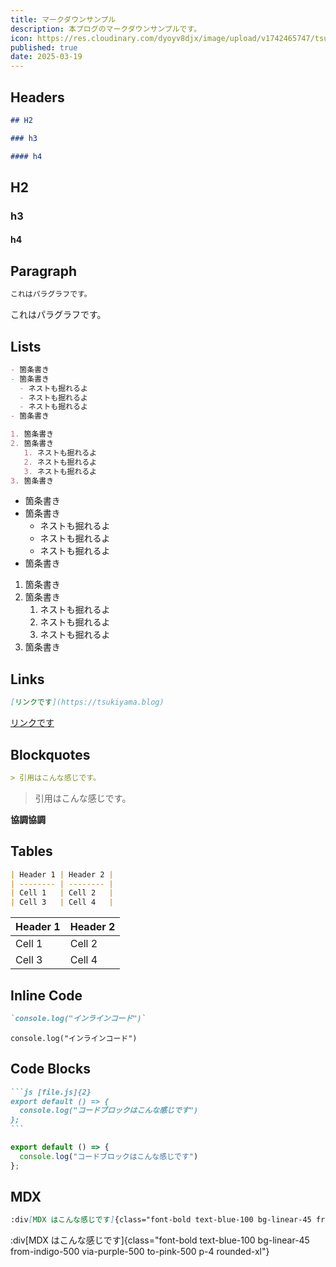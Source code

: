 ```yaml
---
title: マークダウンサンプル
description: 本ブログのマークダウンサンプルです。
icon: https://res.cloudinary.com/dyoyv8djx/image/upload/v1742465747/tsukiyama_cqdytg.png
published: true
date: 2025-03-19
---
```


## Headers

```md
## H2

### h3

#### h4
```

## H2

### h3

#### h4

## Paragraph

```md
これはパラグラフです。
```

これはパラグラフです。

## Lists

```md
- 箇条書き
- 箇条書き
  - ネストも掘れるよ
  - ネストも掘れるよ
  - ネストも掘れるよ
- 箇条書き

1. 箇条書き
2. 箇条書き
   1. ネストも掘れるよ
   2. ネストも掘れるよ
   3. ネストも掘れるよ
3. 箇条書き
```

- 箇条書き
- 箇条書き
  - ネストも掘れるよ
  - ネストも掘れるよ
  - ネストも掘れるよ
- 箇条書き

1. 箇条書き
2. 箇条書き
   1. ネストも掘れるよ
   2. ネストも掘れるよ
   3. ネストも掘れるよ
3. 箇条書き

## Links

```md
[リンクです](https://tsukiyama.blog)
```

[リンクです](https://tsukiyama.blog)

## Blockquotes

```md
> 引用はこんな感じです。
```

> 引用はこんな感じです。

**協調協調**

## Tables

```md
| Header 1 | Header 2 |
| -------- | -------- |
| Cell 1   | Cell 2   |
| Cell 3   | Cell 4   |
```

| Header 1 | Header 2 |
| -------- | -------- |
| Cell 1   | Cell 2   |
| Cell 3   | Cell 4   |

## Inline Code

```md
`console.log("インラインコード")`
```

`console.log("インラインコード")`

## Code Blocks

````md
```js [file.js]{2}
export default () => {
  console.log("コードブロックはこんな感じです")
};
```
````

```js [file.js]{2}
export default () => {
  console.log("コードブロックはこんな感じです")
};
```

## MDX

```md
:div[MDX はこんな感じです]{class="font-bold text-blue-100 bg-linear-45 from-indigo-500 via-purple-500 to-pink-500 p-4 rounded-xl"}
```

:div[MDX はこんな感じです]{class="font-bold text-blue-100 bg-linear-45 from-indigo-500 via-purple-500 to-pink-500 p-4 rounded-xl"}
